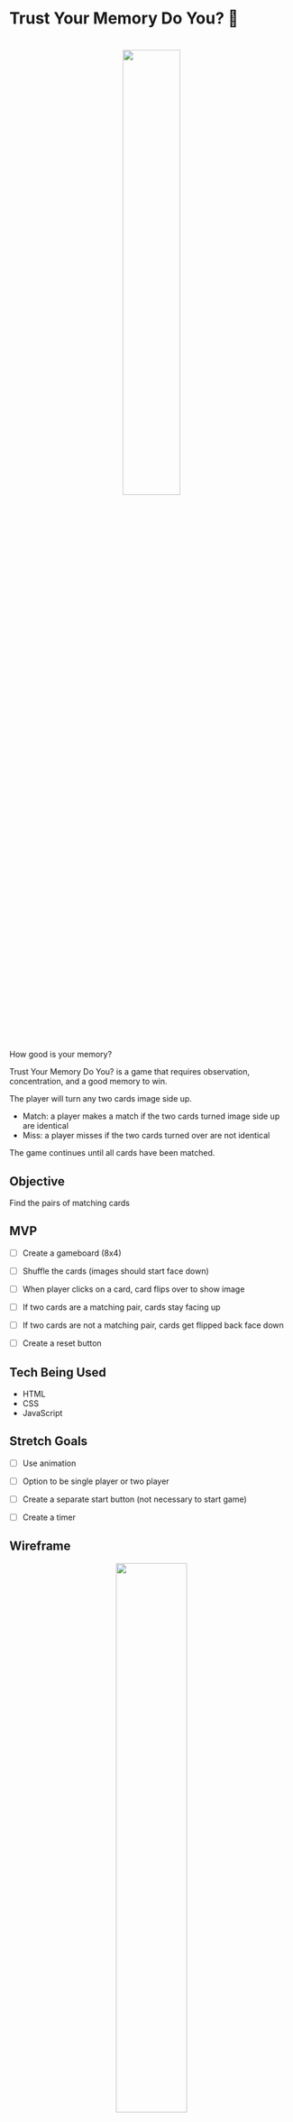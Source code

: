 # Trust Your Memory Do You? 🧠

<h1 align="center">
    <img width="45%" src="https://user-images.githubusercontent.com/96402339/152476248-8791fa26-a7e5-4836-b01a-44a45c3d19eb.png">
</h1>


How good is your memory? 

Trust Your Memory Do You? is a game that requires observation, concentration, and a good memory to win.

The player will turn any two cards image side up.
- Match: a player makes a match if the two cards turned image side up are identical
- Miss: a player misses if the two cards turned over are not identical

The game continues until all cards have been matched.


## Objective
Find the pairs of matching cards


## MVP
- [ ] Create a gameboard (8x4)
- [ ] Shuffle the cards (images should start face down)
- [ ] When player clicks on a card, card flips over to show image
- [ ] If two cards are a matching pair, cards stay facing up
- [ ] If two cards are not a matching pair, cards get flipped back face down
- [ ] Create a reset button


## Tech Being Used
- HTML
- CSS
- JavaScript


## Stretch Goals
- [ ] Use animation 
- [ ] Option to be single player or two player
- [ ] Create a separate start button (not necessary to start game)
- [ ] Create a timer


## Wireframe
<p align="center">
    <img width="50%" src="https://user-images.githubusercontent.com/96402339/152478121-ea60b907-ad88-449a-87be-324f2f6f532b.png">
</p>



----



## Accomplished MVPs
- [x] Create a gameboard (8x4)
- [x] Shuffle the cards (images should start face down)
- [x] When player clicks on a card, card flips over to show image
- [x] If two cards are a matching pair, cards stay facing up
- [x] If two cards are not a matching pair, cards get flipped back face down
- [x] Create a reset button that reshuffles and flips cards back face down

## Actual Tech Used
- HTML
- CSS
- JavaScript
- Bootstrap (icons)


## Accomplished Stretch Goals
Actually chose not to tackle most of the original stretch goals as it seemed to not suite the game.
Didn't realize how difficult a 32-card memory game would be-- takes QUITE a long time to match them all 😓
Instead, tried to implement the below stretch goals:

- [ ] Use animation when shuffling the cards and when player doesn't make a match
    - partially accomplished-- used some animation, but wasn't able to implement the specific animation I wanted
- [x] Create a shuffle button (can also be used to "start" the game)
- [x] Utilize bootstrap somehow
    - used for icons 
- [x] Add background music
    - was originally going to embed it, but bad UX experience/practice, so created the option for the player to turn it on/off
- [ ] Make page responsive
    - partially accomplished-- wasn't able to get the divs to automatically push the columns down accordingly when screen got smaller


## Extras
- [x] Added lightsaber favicon to title (shoutout to Jason!)
- [x] Added gif background


## Game Screenshots
<p align="center">
<img width="100%" alt="Game Screenshot" src="https://user-images.githubusercontent.com/96402339/153519077-220cd734-bb6a-4b77-a0dc-ce7577b4f0de.png">
<img width="50%" alt="Game Screenshot-2" src="https://user-images.githubusercontent.com/96402339/153520813-e572eaf2-4267-4056-bbad-9b0311e0071b.png">
</p>


## Highlights
- this favicon: <img width="204" alt="lightsaber-favicon" src="https://user-images.githubusercontent.com/96402339/153528835-20c810bd-5fad-4d2e-9e03-d600fa402eca.png">
- the background gif (really gave an initially plain game something extra)


## Bugs That I Encountered
- [FIXED] player able to click cards multiple times
    - used setTimeout to fix this issue
- [FIXED] player able to flip more than two cards at a time
    - used setTimeout to fix this issue
- [FIXED] reset button was flipping a SINGLE card for some reason
- [FIXED (sort of)] player able to flip already matched cards face down after implementing the reset button
    - fixed by hiding the cards
- [FIXED] reset button was console logging twice, when clicked once
    - was calling it twice
- [FIXED] background music would sometimes play/not play
    - fixed by specifying the file path 
- [ONGOING] card "disappears" when clicked on multiple times rapidly 


## Things I Learned
I learned that the small things can make a big difference. 
The tiniest little typo can break your code, while adding the smallest little detail can give your project that little spark.


## Things I Would Do Differently
- Rewrite my code in a simpler way instead of trying to use new methods I wasn't familiar with (which was good practice and challenging, but melted my brain in the process)


## Credit / Sources
- W3 Schools
- MDN 
- https://www.better.dev/build-a-memory-matching-game-in-javascript
- https://stackoverflow.com/questions/28977320/how-do-i-get-the-bullet-points-of-a-ul-to-center-with-the-text/28977358
- https://3dtransforms.desandro.com/card-flip
- https://forum.freecodecamp.org/t/how-to-play-mp3-in-the-background-music-automatically/308554
- https://www.freecodecamp.org/news/learn-flexbox-build-5-layouts/
- https://css-tricks.com/

